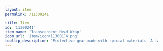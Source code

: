 ```yaml
---
layout: item
permalink: /11300241

title: Item
id: '11300241'
item_name: 'Transcendent Head Wrap'
icon_url: 'item/icon/11300174.png'
tooltip_description: 'Protective gear made with special materials. A favorite amongst adventurers and scientists who explore dangerous and uncharted territories.'
---
```

